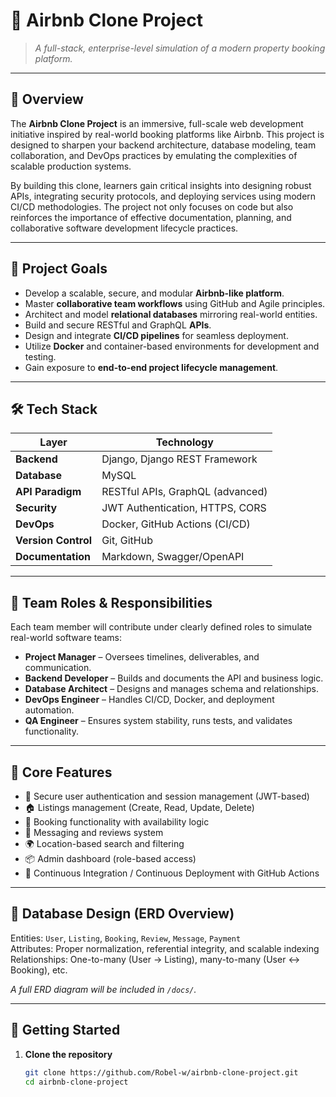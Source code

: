 # 🏡 Airbnb Clone Project

> *A full-stack, enterprise-level simulation of a modern property booking platform.*

---

## 📘 Overview

The **Airbnb Clone Project** is an immersive, full-scale web development initiative inspired by real-world booking platforms like Airbnb. This project is designed to sharpen your backend architecture, database modeling, team collaboration, and DevOps practices by emulating the complexities of scalable production systems.

By building this clone, learners gain critical insights into designing robust APIs, integrating security protocols, and deploying services using modern CI/CD methodologies. The project not only focuses on code but also reinforces the importance of effective documentation, planning, and collaborative software development lifecycle practices.

---

## 🎯 Project Goals

- Develop a scalable, secure, and modular **Airbnb-like platform**.
- Master **collaborative team workflows** using GitHub and Agile principles.
- Architect and model **relational databases** mirroring real-world entities.
- Build and secure RESTful and GraphQL **APIs**.
- Design and integrate **CI/CD pipelines** for seamless deployment.
- Utilize **Docker** and container-based environments for development and testing.
- Gain exposure to **end-to-end project lifecycle management**.

---

## 🛠️ Tech Stack

| Layer             | Technology                         |
|------------------|-------------------------------------|
| **Backend**       | Django, Django REST Framework       |
| **Database**      | MySQL                              |
| **API Paradigm**  | RESTful APIs, GraphQL (advanced)    |
| **Security**      | JWT Authentication, HTTPS, CORS    |
| **DevOps**        | Docker, GitHub Actions (CI/CD)      |
| **Version Control** | Git, GitHub                      |
| **Documentation** | Markdown, Swagger/OpenAPI          |

---

## 👥 Team Roles & Responsibilities

Each team member will contribute under clearly defined roles to simulate real-world software teams:

- **Project Manager** – Oversees timelines, deliverables, and communication.
- **Backend Developer** – Builds and documents the API and business logic.
- **Database Architect** – Designs and manages schema and relationships.
- **DevOps Engineer** – Handles CI/CD, Docker, and deployment automation.
- **QA Engineer** – Ensures system stability, runs tests, and validates functionality.

---

## 🧱 Core Features

- 🔐 Secure user authentication and session management (JWT-based)
- 🏠 Listings management (Create, Read, Update, Delete)
- 📅 Booking functionality with availability logic
- 💬 Messaging and reviews system
- 🌍 Location-based search and filtering
- 📦 Admin dashboard (role-based access)
- 🔄 Continuous Integration / Continuous Deployment with GitHub Actions

---

## 🧩 Database Design (ERD Overview)

Entities: `User`, `Listing`, `Booking`, `Review`, `Message`, `Payment`  
Attributes: Proper normalization, referential integrity, and scalable indexing  
Relationships: One-to-many (User → Listing), many-to-many (User ↔ Booking), etc.

*A full ERD diagram will be included in `/docs/`.*

---

## 🚀 Getting Started

1. **Clone the repository**  
   ```bash
   git clone https://github.com/Robel-w/airbnb-clone-project.git
   cd airbnb-clone-project
